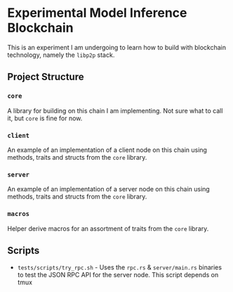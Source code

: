 # Experimental Model Inference Blockchain
This is an experiment I am undergoing to learn how to build with blockchain technology, namely the `libp2p` stack.

## Project Structure
### `core`
A library for building on this chain I am implementing. Not sure what to call it, but `core` is fine for now.
### `client`
An example of an implementation of a client node on this chain using methods, traits and structs from the `core` library.
### `server`
An example of an implementation of a server node on this chain using methods, traits and structs from the `core` library.
### `macros`
Helper derive macros for an assortment of traits from the `core` library.

## Scripts
+ `tests/scripts/try_rpc.sh` - Uses the `rpc.rs` & `server/main.rs` binaries to test the JSON RPC API for the server node. This script depends on tmux 

